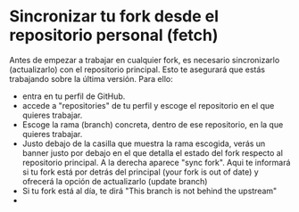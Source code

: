 # Sincronizar tu fork desde el repositorio personal (fetch)
Antes de empezar a trabajar en cualquier fork, es necesario sincronizarlo (actualizarlo) con el repositorio principal. Esto te asegurará que estás trabajando sobre la última versión.
Para ello:
- entra en tu perfil de GitHub.
- accede a "repositories" de tu perfil y escoge el repositorio en el que quieres trabajar.
- Escoge la rama (branch) concreta, dentro de ese repositorio, en la que quieres trabajar.
- Justo debajo de la casilla que muestra la rama escogida, verás un banner justo por debajo en el que detalla el estado del fork respecto al repositorio principal. A la derecha aparece "sync fork". Aqui te informará si tu fork está por detrás del principal (your fork is out of date) y ofrecerá la opción de actualizarlo (update branch)
- Si tu fork está al día, te dirá  "This branch is not behind the upstream"
- 
